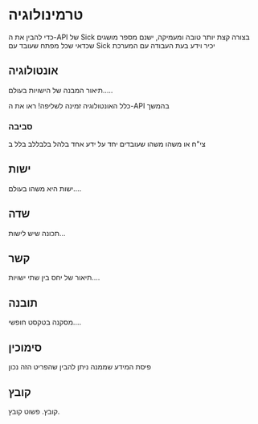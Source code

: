 
# טרמינולוגיה 
כדי להבין את ה-API של Sick בצורה קצת יותר טובה ומעמיקה, ישנם מספר מושגים שכדאי שכל מפתח שעובד עם Sick יכיר וידע בעת העבודה עם המערכת
## אונטולוגיה
תיאור המבנה של הישויות בעולם.....
<aside class="success">כלל האונטולוגיה זמינה לשליפה! ראו את ה-API בהמשך</aside>

### סביבה
צי"ח או משהו משהו שעובדים יחד על ידע אחד בלהל בלבללב בלל ב

## ישות
ישות היא משהו בעולם....

## שדה
תכונה שיש לישות...

## קשר
תיאור של יחס בין שתי ישויות....

## תובנה
מסקנה בטקסט חופשי....

## סימוכין
פיסת המידע שממנה ניתן להבין שהפריט הזה נכון

## קובץ
קובץ. פשוט קובץ.
